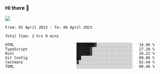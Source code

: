 ### Hi there 👋️

![](https://komarev.com/ghpvc/?username=Loner1024)

<!--START_SECTION:waka-->

```text
From: 01 April 2023 - To: 08 April 2023

Total Time: 2 hrs 9 mins

HTML                            ████████▓░░░░░░░░░░░░░░░░   34.96 %
TypeScript                      ██████▓░░░░░░░░░░░░░░░░░░   27.26 %
Rust                            ██████▓░░░░░░░░░░░░░░░░░░   26.22 %
Git Config                      ██░░░░░░░░░░░░░░░░░░░░░░░   08.08 %
textmate                        ▓░░░░░░░░░░░░░░░░░░░░░░░░   02.44 %
TOML                            ░░░░░░░░░░░░░░░░░░░░░░░░░   00.46 %
```

<!--END_SECTION:waka-->



